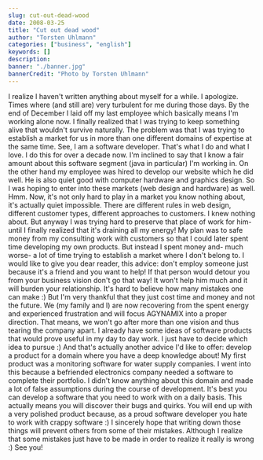 ```yaml
---
slug: cut-out-dead-wood
date: 2008-03-25
title: "Cut out dead wood"
author: "Torsten Uhlmann"
categories: ["business", "english"]
keywords: []
description:
banner: "./banner.jpg"
bannerCredit: "Photo by Torsten Uhlmann"
---
```


I realize I haven't written anything about myself for a while. I apologize. Times where (and still are) very turbulent for me during those days. By the end of December I laid off my last employee which basically means I'm working alone now. I finally realized that I was trying to keep something alive that wouldn't survive naturally. The problem was that I was trying to establish a market for us in more than one different domains of expertise at the same time. See, I am a software developer. That's what I do and what I love. I do this for over a decade now. I'm inclined to say that I know a fair amount about this software segment (java in particular) I'm working in. On the other hand my employee was hired to develop our website which he did well. He is also quiet good with computer hardware and graphics design. So I was hoping to enter into these markets (web design and hardware) as well. Hmm. Now, it's not only hard to play in a market you know nothing about, it's actually quiet impossible. There are different rules in web design, different customer types, different approaches to customers. I knew nothing about. But anyway I was trying hard to preserve that place of work for him- until I finally realized that it's draining all my energy! My plan was to safe money from my consulting work with customers so that I could later spent time developing my own products. But instead I spent money and- much worse- a lot of time trying to establish a market where I don't belong to. I would like to give you dear reader, this advice: don't employ someone just because it's a friend and you want to help! If that person would detour you from your business vision don't go that way! It won't help him much and it will burden your relationship. It's hard to believe how many mistakes one can make :) But I'm very thankful that they just cost time and money and not the future. We (my family and I) are now recovering from the spent energy and experienced frustration and will focus AGYNAMIX into a proper direction. That means, we won't go after more than one vision and thus tearing the company apart. I already have some ideas of software products that would prove useful in my day to day work. I just have to decide which idea to pursue :) And that's actually another advice I'd like to offer: develop a product for a domain where you have a deep knowledge about! My first product was a monitoring software for water supply companies. I went into this because a befriended electronics company needed a software to complete their portfolio. I didn't know anything about this domain and made a lot of false assumptions during the course of development. It's best you can develop a software that you need to work with on a daily basis. This actually means you will discover their bugs and quirks. You will end up with a very polished product because, as a proud software developer you hate to work with crappy software :) I sincerely hope that writing down those things will prevent others from some of their mistakes. Although I realize that some mistakes just have to be made in order to realize it really is wrong :) See you!
